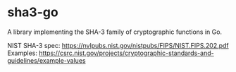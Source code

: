 # sha3-go

A library implementing the SHA-3 family of cryptographic functions in Go.

NIST SHA-3 spec: https://nvlpubs.nist.gov/nistpubs/FIPS/NIST.FIPS.202.pdf
Examples: https://csrc.nist.gov/projects/cryptographic-standards-and-guidelines/example-values

